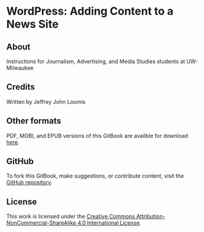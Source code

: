 # WordPress: Adding Content to a News Site

## About

Instructions for Journalism, Advertising, and Media Studies students at UW-Milwaukee

## Credits

Written by Jeffrey John Loomis

## Other formats

PDF, MOBI, and EPUB versions of this GitBook are availble for download [here](https://www.gitbook.com/book/jjloomis/wordpress-aesop-story-engine-basics/details).

## GitHub

To fork this GitBook, make suggestions, or contribute content, visit the [GitHub repository](https://github.com/jjloomis/wordpress-aesop-story-engine-basics).

## License

This work is licensed under the [Creative Commons Attribution-NonCommercial-ShareAlike 4.0 International License](https://creativecommons.org/licenses/by-nc-sa/4.0/).


